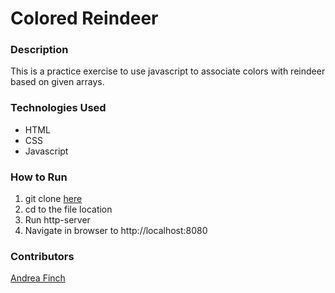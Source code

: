# Colored Reindeer

### Description
This is a practice exercise to use javascript to associate colors with reindeer based on given arrays.

### Technologies Used
- HTML
- CSS
- Javascript

### How to Run
1. git clone [here](https://github.com/aefinch/Reindeer)
1. cd to the file location
1. Run http-server
1. Navigate in browser to http://localhost:8080

### Contributors
[Andrea Finch](https://github.com/aefinch)
